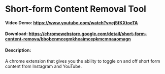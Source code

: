 # Short-form Content Removal Tool
#### Video Demo:  <https://www.youtube.com/watch?v=ej5fKXtoeTA>
#### Download:  <https://chromewebstore.google.com/detail/short-form-content-remova/bbobcnmcegmkheaimcepkmcmnaaomagn>
#### Description:
A chrome extension that gives you the ability to toggle on and off short form content from Instagram and YouTube.
